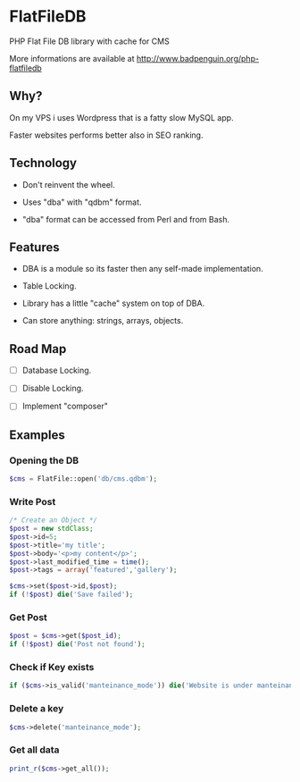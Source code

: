 FlatFileDB
==========

PHP Flat File DB library with cache for CMS

More informations are available at http://www.badpenguin.org/php-flatfiledb


## Why?

On my VPS i uses Wordpress that is a fatty slow MySQL app.

Faster websites performs better also in SEO ranking.

## Technology

* Don't reinvent the wheel.

* Uses "dba" with "qdbm" format.

* "dba" format can be accessed from Perl and from Bash.

## Features

* DBA is a module so its faster then any self-made implementation.

* Table Locking.

* Library has a little "cache" system on top of DBA.

* Can store anything: strings, arrays, objects.

## Road Map

- [ ] Database Locking.

- [ ] Disable Locking.

- [ ] Implement "composer"


## Examples

### Opening the DB
```php
$cms = FlatFile::open('db/cms.qdbm');
```

### Write Post
```php
/* Create an Object */
$post = new stdClass;
$post->id=5;
$post->title='my title';
$post->body='<p>my content</p>';
$post->last_modified_time = time();
$post->tags = array('featured','gallery');

$cms->set($post->id,$post);
if (!$post) die('Save failed');
```

### Get Post
```php
$post = $cms->get($post_id);
if (!$post) die('Post not found');
```

### Check if Key exists
```php
if ($cms->is_valid('manteinance_mode')) die('Website is under manteinance');
```

### Delete a key
```php
$cms->delete('manteinance_mode');
```


### Get all data
```php
print_r($cms->get_all());
```

